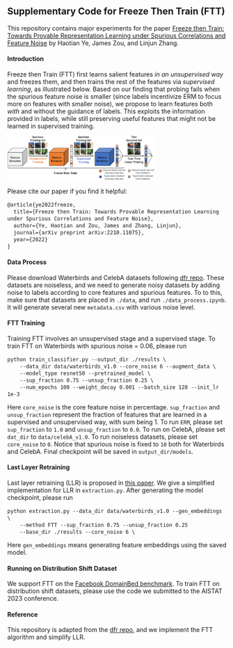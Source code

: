 ## Supplementary Code for Freeze Then Train (FTT)

This repository contains major experiments for the paper [Freeze then Train: Towards Provable Representation Learning under Spurious Correlations and Feature Noise](https://arxiv.org/abs/2210.11075) by Haotian Ye, James Zou, and Linjun Zhang.

#### Introduction

Freeze then Train (FTT) first learns salient features *in an unsupervised way* and freezes them, and then trains the rest of the features via *supervised learning*, as illustrated below. Based on our finding that probing fails when the spurious feature noise is smaller (since labels incentivize ERM to focus more on features with smaller noise), we propose to learn features both *with* and without the guidance of labels. This exploits the information provided in labels, while still preserving useful features that might not be learned in supervised training.

<img src="FTT-illustration-legend.png" alt="FTT-illustration-legend" style="zoom:33%;" />

Please cite our paper if you find it helpful:

```
@article{ye2022freeze,
  title={Freeze then Train: Towards Provable Representation Learning under Spurious Correlations and Feature Noise},
  author={Ye, Haotian and Zou, James and Zhang, Linjun},
  journal={arXiv preprint arXiv:2210.11075},
  year={2022}
}
```



#### Data Process

Please download Waterbirds and CelebA datasets following [dfr repo](https://github.com/PolinaKirichenko/deep_feature_reweighting). These datasets are noiseless, and we need to generate noisy datasets by adding noise to labels according to core features and spurious features. To to this, make sure that datasets are placed in `./data`, and run `./data_process.ipynb`. It will generate several new `metadata.csv` with various noise level.



#### FTT Training

Training FTT involves an unsupervised stage and a supervised stage. To train FTT on Waterbirds with spurious noise = 0.06, please run 
```shell
python train_classifier.py --output_dir ./results \
    --data_dir data/waterbirds_v1.0 --core_noise 6 --augment_data \
    --model_type resnet50 --pretrained_model \
    --sup_fraction 0.75 --unsup_fraction 0.25 \
    --num_epochs 100 --weight_decay 0.001 --batch_size 128 --init_lr 1e-3 
```
Here `core_noise` is the core feature noise in percentage. `sup_fraction` and `unsup_fraction` represent the fraction of features that are learned in a supervised and unsupervised way, with sum being 1. 
To run `ERM`, please set `sup_fraction` to `1.0` and `unsup_fraction` to `0.0`. To run on CelebA, please set `dat_dir` to `data/celebA_v1.0`. To run noiseless datasets, please set `core_noise` to `0`. Notice that spurious noise is fixed to `10` both for Waterbirds and CelebA. Final checkpoint will be saved in `output_dir/models`.

#### Last Layer Retraining
Last layer retraining (LLR) is proposed in [this paper](https://arxiv.org/abs/2204.02937). We give a simplified implementation for LLR in `extraction.py`. After generating the model checkpoint, please run 
```shell
python extraction.py --data_dir data/waterbirds_v1.0 --gen_embeddings \
    --method FTT --sup_fraction 0.75 --unsup_fraction 0.25
    --base_dir ./results --core_noise 6 \
```
Here `gen_embeddings` means generating feature embeddings using the saved model.

#### Running on Distribution Shift Dataset
We support FTT on the [Facebook DomainBed benchmark](https://github.com/facebookresearch/DomainBed). To train FTT on distribution shift datasets, please use the code we submitted to the AISTAT 2023 conference.

#### Reference

This repository is adapted from the [dfr repo](https://github.com/PolinaKirichenko/deep_feature_reweighting), and we implement the FTT algorithm and simplify LLR.


